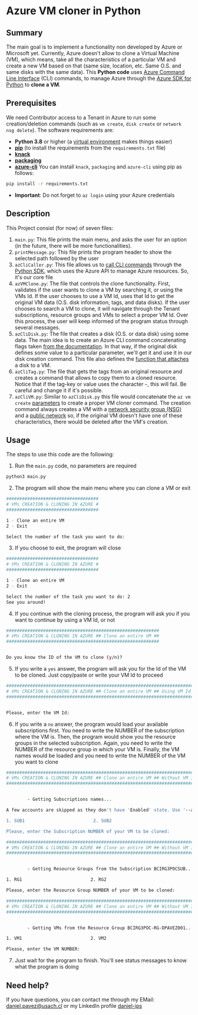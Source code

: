 # Azure VM cloner in Python

## Summary

The main goal is to implement a functionality non developed by Azure or Microsoft yet. Currently, Azure doesn't allow to clone a Virtual Machine (VM), which means, take all the characteristics of a particular VM and create a new VM based on that (same size, location, etc. Same O.S. and same disks with the same data). This **Python code** uses [Azure Command Line Interface](https://docs.microsoft.com/en-us/cli/azure/) (CLI) commands, to manage Azure through the [Azure SDK for Python](https://docs.microsoft.com/en-us/azure/developer/python/azure-sdk-overview) to **clone a VM**.

## Prerequisites

We need Contributor access to a Tenant in Azure to run some creation/deletion commands (such as `vm create`, `disk create` or `network nsg delete`). The software requirements are:
- **Python 3.8** or higher (a [virtual environment](https://docs.python.org/3/library/venv.html) makes things easier)
- [**pip**](https://pip.pypa.io/en/stable/installation/) (to install the requirements from the `requirements.txt` file)
- [**knack**](https://pypi.org/project/knack/)
- [**packaging**](https://packaging.python.org/en/latest/)
- [**azure-cli**](https://pypi.org/project/azure-cli/)
You can install `knack`, `packaging` and `azure-cli` using pip as follows:
```bash
pip install -r requirements.txt
```
- **Important**: Do not forget to `az login` using your Azure credentials

## Description

This Project consist (for now) of seven files:
1. `main.py`: This file prints the main menu, and asks the user for an option (in the future, there will be more functionalities).
2. `printMessage.py`: This file prints the program header to show the selected path followed by the user
3. `azCliCaller.py`: This file allows us to [call CLI commands](https://github.com/Azure/azure-cli/blob/eace739ce64d793d656067eb9a3c417c6d9285bc/src/azure-cli-core/azure/cli/core/__init__.py#L584) through the [Python SDK](https://docs.microsoft.com/en-us/azure/developer/python/azure-sdk-overview), which uses the Azure API to manage Azure resources. So, it's our core file
4. `azVMClone.py`: The file that controls the clone functionality. First, validates if the user wants to clone a VM by searching it, or using the VMs Id.  If the user chooses to use a VM Id, uses that Id to get the original VM data (O.S. disk information, tags, and data disks). If the user chooses to search a VM to clone, it will navigate through the Tenant subscriptions, resource groups and VMs to select a proper VM Id. Over this process, the user will keep informed of the program status through several messages.
5. `azCliDisk.py`: The file that creates a disk (O.S. or data disk) using some data. The main idea is to create an Azure CLI command concatenating flags taken [from the documentation](https://docs.microsoft.com/en-us/cli/azure/disk?view=azure-cli-latest). In that way, if the original disk defines some value to a particular parameter, we'll get it and use it in our disk creation command. This file also defines the [function that attaches](https://docs.microsoft.com/en-us/cli/azure/vm/disk?view=azure-cli-latest) a disk to a VM.
6. `azCliTag.py`: The file that gets the tags from an original resource and creates a command that allows to copy them to a cloned resource. Notice that if the tag-key or value uses the character `~`, this will fail. Be careful and change it if it's possible.
7. `azCliVM.py`: Similar to `azCliDisk.py` this file would concatenate the `az vm create` [parameters](https://docs.microsoft.com/en-us/cli/azure/vm?view=azure-cli-latest) to create a proper VM cloner command. The creation command always creates a VM with a [network security group (NSG)](https://docs.microsoft.com/en-us/cli/azure/network/nsg?view=azure-cli-latest) and a [public network](https://docs.microsoft.com/en-us/cli/azure/network/public-ip?view=azure-cli-latest) so, if the original VM doesn't have one of these characteristics, there would be deleted after the VM's creation.

## Usage

The steps to use this code are the following:

1. Run the `main.py` code, no parameters are required
```bash
python3 main.py
```
2. The program will show the main menu where you can clone a VM or exit
```bash
###################################
# VMs CREATION & CLONING IN AZURE #
###################################

1 - Clone an entire VM
2 - Exit

Select the number of the task you want to do:
```
3. If you choose to exit, the program will close
```bash
###################################
# VMs CREATION & CLONING IN AZURE #
###################################

1 - Clone an entire VM
2 - Exit

Select the number of the task you want to do: 2
See you around!
```
4. If you continue with the cloning process, the program will ask you if you want to continue by using a VM Id, or not
```bash
##########################################################
# VMs CREATION & CLONING IN AZURE ## Clone an entire VM ##
##########################################################


Do you know the ID of the VM to clone (y/n)?
```
5. If you write a `yes` answer, the program will ask you for the Id of the VM to be cloned. Just copy/paste or write your VM Id to proceed
```bash
#########################################################################
# VMs CREATION & CLONING IN AZURE ## Clone an entire VM ## Using VM Id ##
#########################################################################


Please, enter the VM Id:
```
6. If you write a `no` answer, the program would load your available subscriptions first. You need to write the NUMBER of the subscription where the VM is. Then, the program would show you the resource groups in the selected subscription. Again, you need to write the NUMBER of the resource group in which your VM is. Finally, the VM names would be loaded and you need to write the NUMBER of the VM you want to clone
```bash
###########################################################################
# VMs CREATION & CLONING IN AZURE ## Clone an entire VM ## Without VM Id ##
###########################################################################


        - Getting Subscriptions names...

A few accounts are skipped as they don't have 'Enabled' state. Use '--all' to display them.

1. SUB1                          2. SUB2

Please, enter the Subscription NUMBER of your VM to be cloned:
```
```bash
###########################################################################
# VMs CREATION & CLONING IN AZURE ## Clone an entire VM ## Without VM Id ##
###########################################################################


        - Getting Resource Groups from the Subscription BCIRG3POCSUB...

1. RG1                          2. RG2

Please, enter the Resource Group NUMBER of your VM to be cloned:
```
```bash
###########################################################################
# VMs CREATION & CLONING IN AZURE ## Clone an entire VM ## Without VM Id ##
###########################################################################


        - Getting VMs from the Resource Group BCIRG3POC-RG-DPAVEZ001...

1. VM1                          2. VM2

Please, enter the VM NUMBER:
```
7. Just wait for the program to finish. You'll see status messages to know what the program is doing

## Need help?

If you have questions, you can contact me through my EMail: [daniel.pavez@usach.cl](mailto:daniel.pavez@usach.cl) or my LinkedIn profile [daniel-ips](www.linkedin.com/in/daniel-ips)